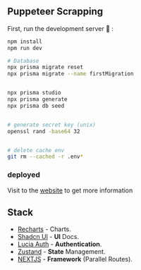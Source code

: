 ## Puppeteer Scrapping

First, run the development server :rocket: :

```bash
npm install
npm run dev
```

```bash
# Database
npx prisma migrate reset
npx prisma migrate --name firstMigration


npx prisma studio
npx prisma generate
npx prisma db seed


# generate secret key (unix)
openssl rand -base64 32


# delete cache env
git rm --cached -r .env*

```

### deployed

Visit to the [website](https://puppeteer-nextjs-blond.vercel.app/) to get more information

## Stack

- [Recharts](https://recharts.org/en-US/api/RadarChart) - Charts.
- [Shadcn UI](https://ui.shadcn.com/docs) - **UI** Docs.
- [Lucia Auth](https://lucia-auth.com/) - **Authentication**.
- [Zustand](https://docs.pmnd.rs/zustand/guides/updating-state) - **State** Management.
- [NEXTJS](https://nextjs.org/docs/app/building-your-application/routing/parallel-routes) - **Framework** (Parallel Routes).
